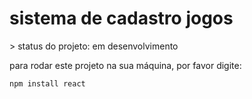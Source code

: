<h1> sistema de cadastro jogos </h1>
> status do projeto: em desenvolvimento

para rodar este projeto na sua máquina, por favor digite:

```
npm install react
```
